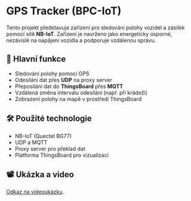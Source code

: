 # GPS Tracker (BPC-IoT)

Tento projekt představuje zařízení pro sledování polohy vozidel a zásilek pomocí sítě **NB-IoT**. Zařízení je navrženo jako energeticky úsporné, nezávislé na napájení vozidla a podporuje vzdálenou správu.

## 🔧 Hlavní funkce
- Sledování polohy pomocí GPS
- Odesílání dat přes **UDP** na proxy server
- Přeposílání dat do **ThingsBoard** přes **MQTT**
- Vzdálená změna intervalu odesílání (např. při krádeži)
- Zobrazení polohy na mapě v prostředí ThingsBoard

## 🛠 Použité technologie
- NB-IoT (Quectel BG77)
- UDP a MQTT
- Proxy server pro překlad dat
- Platforma ThingsBoard pro vizualizaci

## 📽️ Ukázka a video
[Odkaz na videoukázku](https://www.youtube.com/watch?v=TVa2qgS_Pv8).


